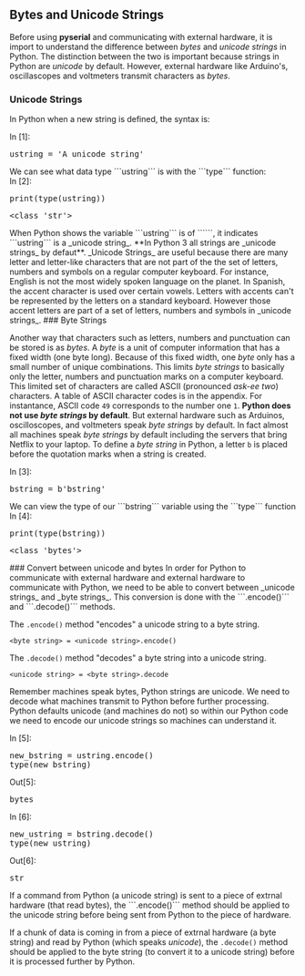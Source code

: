 
## Bytes and Unicode Strings
Before using **pyserial** and communicating with external hardware, it is import to understand the difference between _bytes_ and _unicode strings_ in Python. The distinction between the two is important because strings in Python are _unicode_ by default. However, external hardware like Arduino's, oscillascopes and voltmeters transmit characters as _bytes_.
### Unicode Strings
In Python when a new string is defined, the syntax is:
<div class="cell border-box-sizing code_cell rendered">
<div class="input">
<div class="prompt input_prompt">In&nbsp;[1]:</div>
<div class="inner_cell">
    <div class="input_area">
<div class=" highlight hl-ipython3"><pre><span></span><span class="n">ustring</span> <span class="o">=</span> <span class="s1">&#39;A unicode string&#39;</span>
</pre></div>

</div>
</div>
</div>

</div>
We can see what data type ```ustring``` is with the ```type``` function:
<div class="cell border-box-sizing code_cell rendered">
<div class="input">
<div class="prompt input_prompt">In&nbsp;[2]:</div>
<div class="inner_cell">
    <div class="input_area">
<div class=" highlight hl-ipython3"><pre><span></span><span class="nb">print</span><span class="p">(</span><span class="nb">type</span><span class="p">(</span><span class="n">ustring</span><span class="p">))</span>
</pre></div>

</div>
</div>
</div>

<div class="output_wrapper">
<div class="output">


<div class="output_area">

<div class="prompt"></div>


<div class="output_subarea output_stream output_stdout output_text">
<pre>&lt;class &#39;str&#39;&gt;
</pre>
</div>
</div>

</div>
</div>

</div>
When Python shows the variable ```ustring``` is of ```<class 'str'>```, it indicates ```ustring``` is a _unicode string_. **In Python 3 all strings are _unicode strings_ by defaut**. _Unicode Strings_ are useful because there are many letter and letter-like characters that are not part of the the set of letters, numbers and symbols on a regular computer keyboard.  For instance, English is not the most widely spoken language on the planet. In Spanish, the accent character is used over certain vowels. Letters with accents can't be represented by the letters on a standard keyboard.  However those accent letters are part of a set of letters, numbers and symbols in _unicode strings_.
### Byte Strings

Another way that characters such as letters, numbers and punctuation can be stored is as _bytes_. A _byte_ is a unit of computer information that has a fixed width (one byte long). Because of this fixed width, one _byte_ only has a small number of unique combinations. This limits _byte strings_ to basically only the letter, numbers and punctuation marks on a computer keyboard. This limited set of characters are called ASCII (pronounced _ask-ee two_) characters. A table of ASCII character codes is in the appendix. For instantance, ASCII code ```49``` corresponds to the number one ```1```. **Python does not use _byte strings_ by default**. But external hardware such as Arduinos, oscilloscopes, and voltmeters speak _byte strings_ by default. In fact almost all machines speak _byte strings_ by default including the servers that bring Netflix to your laptop. 
To define a _byte string_ in Python, a letter ```b``` is placed before the quotation marks when a string is created. 
<div class="cell border-box-sizing code_cell rendered">
<div class="input">
<div class="prompt input_prompt">In&nbsp;[3]:</div>
<div class="inner_cell">
    <div class="input_area">
<div class=" highlight hl-ipython3"><pre><span></span><span class="n">bstring</span> <span class="o">=</span> <span class="sa">b</span><span class="s1">&#39;bstring&#39;</span>
</pre></div>

</div>
</div>
</div>

</div>
We can view the type of our ```bstring``` variable using the ```type``` function
<div class="cell border-box-sizing code_cell rendered">
<div class="input">
<div class="prompt input_prompt">In&nbsp;[4]:</div>
<div class="inner_cell">
    <div class="input_area">
<div class=" highlight hl-ipython3"><pre><span></span><span class="nb">print</span><span class="p">(</span><span class="nb">type</span><span class="p">(</span><span class="n">bstring</span><span class="p">))</span>
</pre></div>

</div>
</div>
</div>

<div class="output_wrapper">
<div class="output">


<div class="output_area">

<div class="prompt"></div>


<div class="output_subarea output_stream output_stdout output_text">
<pre>&lt;class &#39;bytes&#39;&gt;
</pre>
</div>
</div>

</div>
</div>

</div>
### Convert between unicode and bytes
In order for Python to communicate with external hardware and external hardware to communicate with Python, we need to be able to convert between _unicode strings_ and _byte strings_. This conversion is done with the ```.encode()``` and ```.decode()``` methods. 

The ```.encode()``` method "encodes" a unicode string to a byte string.

```<byte string> = <unicode string>.encode()```

The ```.decode()``` method "decodes" a byte string into a unicode string.

```<unicode string> = <byte string>.decode```

Remember machines speak bytes, Python strings are unicode. We need to decode what machines transmit to Python before further processing. Python defaults unicode (and machines do not) so within our Python code we need to encode our unicode strings so machines can understand it.
<div class="cell border-box-sizing code_cell rendered">
<div class="input">
<div class="prompt input_prompt">In&nbsp;[5]:</div>
<div class="inner_cell">
    <div class="input_area">
<div class=" highlight hl-ipython3"><pre><span></span><span class="n">new_bstring</span> <span class="o">=</span> <span class="n">ustring</span><span class="o">.</span><span class="n">encode</span><span class="p">()</span>
<span class="nb">type</span><span class="p">(</span><span class="n">new_bstring</span><span class="p">)</span>
</pre></div>

</div>
</div>
</div>

<div class="output_wrapper">
<div class="output">


<div class="output_area">

<div class="prompt output_prompt">Out[5]:</div>




<div class="output_text output_subarea output_execute_result">
<pre>bytes</pre>
</div>

</div>

</div>
</div>

</div>
<div class="cell border-box-sizing code_cell rendered">
<div class="input">
<div class="prompt input_prompt">In&nbsp;[6]:</div>
<div class="inner_cell">
    <div class="input_area">
<div class=" highlight hl-ipython3"><pre><span></span><span class="n">new_ustring</span> <span class="o">=</span> <span class="n">bstring</span><span class="o">.</span><span class="n">decode</span><span class="p">()</span>
<span class="nb">type</span><span class="p">(</span><span class="n">new_ustring</span><span class="p">)</span>
</pre></div>

</div>
</div>
</div>

<div class="output_wrapper">
<div class="output">


<div class="output_area">

<div class="prompt output_prompt">Out[6]:</div>




<div class="output_text output_subarea output_execute_result">
<pre>str</pre>
</div>

</div>

</div>
</div>

</div>
If a command from Python (a unicode string) is sent to a piece of extrnal hardware (that read bytes), the ```.encode()``` method should be applied to the unicode string before being sent from Python to the piece of hardware.

If a chunk of data is coming in from a piece of extrnal hardware (a byte string) and read by Python (which speaks _unicode_), the ```.decode()``` method should be applied to the byte string  (to convert it to a unicode string) before it is processed further by Python.
 

